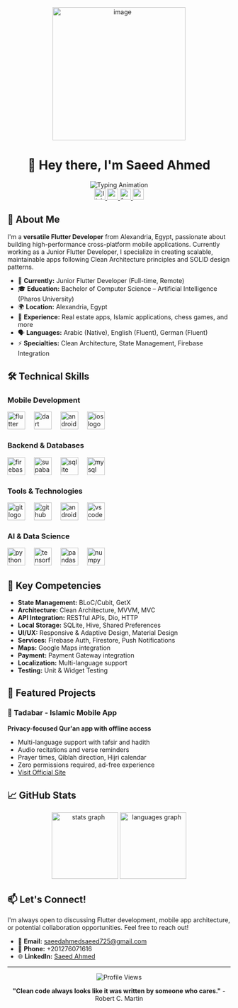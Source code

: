 <div align="center">
 <img height="300" alt="image" src="https://github.com/user-attachments/assets/250e7eb5-bd42-4fe3-a2d6-025d86c36ba8" />
</div>




<h1 align="center">👋 Hey there, I'm Saeed Ahmed</h1>

<div align="center">
  <img src="https://readme-typing-svg.herokuapp.com/?lines=Flutter+Developer;Cross-Platform+Mobile+Apps;Clean+Architecture+Enthusiast;Problem+Solver&font=Fira%20Code&center=true&width=380&height=50&duration=4000&pause=1000" alt="Typing Animation"/>
</div>

<div align="center">
  <a href="https://www.linkedin.com/in/saeed-ahmed-060b6425a/" target="_blank">
    <img src="https://img.shields.io/static/v1?message=LinkedIn&logo=linkedin&label=&color=0077B5&logoColor=white&labelColor=&style=for-the-badge" height="25" alt="linkedin logo"  />
  </a>
  <a href="https://www.youtube.com/channel/UCfhlvguNYCTSwjbBdRA9hVg" target="_blank">
    <img src="https://img.shields.io/static/v1?message=Youtube&logo=youtube&label=&color=FF0000&logoColor=white&labelColor=&style=for-the-badge" height="25" alt="youtube logo"  />
  </a>
  <a href="https://www.facebook.com/saeedahmedsaeed725/" target="_blank">
    <img src="https://img.shields.io/static/v1?message=Facebook&logo=facebook&label=&color=1877F2&logoColor=white&labelColor=&style=for-the-badge" height="25" alt="facebook logo"  />
  </a>
  <a href="mailto:saeedahmedsaeed725@gmail.com">
    <img src="https://img.shields.io/static/v1?message=Gmail&logo=gmail&label=&color=D14836&logoColor=white&labelColor=&style=for-the-badge" height="25" alt="gmail logo"  />
  </a>
</div>

## 🚀 About Me

I'm a **versatile Flutter Developer** from Alexandria, Egypt, passionate about building high-performance cross-platform mobile applications. Currently working as a Junior Flutter Developer, I specialize in creating scalable, maintainable apps following Clean Architecture principles and SOLID design patterns.

- 🔭 **Currently:** Junior Flutter Developer (Full-time, Remote)
- 🎓 **Education:** Bachelor of Computer Science – Artificial Intelligence (Pharos University)
- 🌍 **Location:** Alexandria, Egypt
- 💼 **Experience:** Real estate apps, Islamic applications, chess games, and more
- 🗣️ **Languages:** Arabic (Native), English (Fluent), German (Fluent)
- ⚡ **Specialties:** Clean Architecture, State Management, Firebase Integration

## 🛠️ Technical Skills

### Mobile Development
<div align="left">
  <img src="https://cdn.jsdelivr.net/gh/devicons/devicon/icons/flutter/flutter-original.svg" height="40" alt="flutter logo"  />
  <img width="12" />
  <img src="https://cdn.jsdelivr.net/gh/devicons/devicon/icons/dart/dart-original.svg" height="40" alt="dart logo"  />
  <img width="12" />
  <img src="https://cdn.jsdelivr.net/gh/devicons/devicon/icons/android/android-original.svg" height="40" alt="android logo"  />
  <img width="12" />
  <img src="https://cdn.jsdelivr.net/gh/devicons/devicon/icons/apple/apple-original.svg" height="40" alt="ios logo"  />
</div>

### Backend & Databases
<div align="left">
  <img src="https://cdn.jsdelivr.net/gh/devicons/devicon/icons/firebase/firebase-plain-wordmark.svg" height="40" alt="firebase logo"  />
  <img width="12" />
  <img src="https://cdn.jsdelivr.net/gh/devicons/devicon/icons/supabase/supabase-original.svg" height="40" alt="supabase logo"  />
  <img width="12" />
  <img src="https://cdn.jsdelivr.net/gh/devicons/devicon/icons/sqlite/sqlite-original.svg" height="40" alt="sqlite logo"  />
  <img width="12" />
  <img src="https://cdn.jsdelivr.net/gh/devicons/devicon/icons/mysql/mysql-original.svg" height="40" alt="mysql logo"  />
</div>

### Tools & Technologies
<div align="left">
  <img src="https://cdn.jsdelivr.net/gh/devicons/devicon/icons/git/git-original.svg" height="40" alt="git logo"  />
  <img width="12" />
  <img src="https://cdn.jsdelivr.net/gh/devicons/devicon/icons/github/github-original.svg" height="40" alt="github logo"  />
  <img width="12" />
  <img src="https://cdn.jsdelivr.net/gh/devicons/devicon/icons/androidstudio/androidstudio-original.svg" height="40" alt="android studio logo"  />
  <img width="12" />
  <img src="https://cdn.jsdelivr.net/gh/devicons/devicon/icons/vscode/vscode-original.svg" height="40" alt="vscode logo"  />
</div>

### AI & Data Science
<div align="left">
  <img src="https://cdn.jsdelivr.net/gh/devicons/devicon/icons/python/python-original.svg" height="40" alt="python logo"  />
  <img width="12" />
  <img src="https://cdn.jsdelivr.net/gh/devicons/devicon/icons/tensorflow/tensorflow-original.svg" height="40" alt="tensorflow logo"  />
  <img width="12" />
  <img src="https://cdn.jsdelivr.net/gh/devicons/devicon/icons/pandas/pandas-original.svg" height="40" alt="pandas logo"  />
  <img width="12" />
  <img src="https://cdn.jsdelivr.net/gh/devicons/devicon/icons/numpy/numpy-original.svg" height="40" alt="numpy logo"  />
</div>

## 🌟 Key Competencies

- **State Management:** BLoC/Cubit, GetX
- **Architecture:** Clean Architecture, MVVM, MVC
- **API Integration:** RESTful APIs, Dio, HTTP
- **Local Storage:** SQLite, Hive, Shared Preferences
- **UI/UX:** Responsive & Adaptive Design, Material Design
- **Services:** Firebase Auth, Firestore, Push Notifications
- **Maps:** Google Maps integration
- **Payment:** Payment Gateway integration
- **Localization:** Multi-language support
- **Testing:** Unit & Widget Testing

## 🎯 Featured Projects

### 🕌 Tadabar - Islamic Mobile App
**Privacy-focused Qur'an app with offline access**
- Multi-language support with tafsir and hadith
- Audio recitations and verse reminders
- Prayer times, Qiblah direction, Hijri calendar
- Zero permissions required, ad-free experience
- [Visit Official Site](https://tadabarofficial.vercel.app)

## 📈 GitHub Stats

<div align="center">
  <img src="https://github-readme-stats.vercel.app/api?username=saeedahmed725&hide_title=false&hide_rank=false&show_icons=true&include_all_commits=true&count_private=true&disable_animations=false&theme=dracula&locale=en&hide_border=false" height="150" alt="stats graph"  />
  <img src="https://github-readme-stats.vercel.app/api/top-langs?username=saeedahmed725&locale=en&hide_title=false&layout=compact&card_width=320&langs_count=5&theme=dracula&hide_border=false" height="150" alt="languages graph"  />
</div>


## 📫 Let's Connect!

I'm always open to discussing Flutter development, mobile app architecture, or potential collaboration opportunities. Feel free to reach out!

- 📧 **Email:** saeedahmedsaeed725@gmail.com
- 📱 **Phone:** +201276071616
- 🌐 **LinkedIn:** [Saeed Ahmed](https://www.linkedin.com/in/saeed-ahmed-060b6425a/)

---

<div align="center">
  <img src="https://komarev.com/ghpvc/?username=saeedahmed725&color=blue&style=flat-square&label=Profile+Views" alt="Profile Views" />
</div>

<div align="center">
  
  **"Clean code always looks like it was written by someone who cares."** - Robert C. Martin
  
</div>
